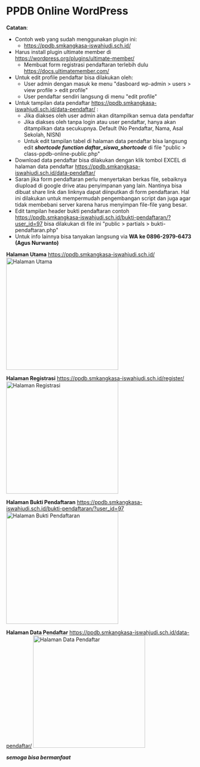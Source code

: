 # PPDB Online WordPress

**Catatan**:
- Contoh web yang sudah menggunakan plugin ini:
    * https://ppdb.smkangkasa-iswahjudi.sch.id/
- Harus install plugin ultimate member di https://wordpress.org/plugins/ultimate-member/
    * Membuat form registrasi pendaftaran terlebih dulu https://docs.ultimatemember.com/
- Untuk edit profile pendaftar bisa dilakukan oleh: 
    * User admin dengan masuk ke menu "dasboard wp-admin > users > view profile > edit profile"
    * User pendaftar sendiri langsung di menu "edit profile"
- Untuk tampilan data pendaftar https://ppdb.smkangkasa-iswahjudi.sch.id/data-pendaftar/ :
    * Jika diakses oleh user admin akan ditampilkan semua data pendaftar
    * Jika diakses oleh tanpa login atau user pendaftar, hanya akan ditampilkan data secukupnya. Default (No Pendaftar, Nama, Asal Sekolah, NISN)
    * Untuk edit tampilan tabel di halaman data pendaftar bisa langsung edit ***shortcode function daftar_siswa_shortcode*** di file "public > class-ppdb-online-public.php"
- Download data pendaftar bisa dilakukan dengan klik tombol EXCEL di halaman data pendaftar https://ppdb.smkangkasa-iswahjudi.sch.id/data-pendaftar/
- Saran jika form pendaftaran perlu menyertakan berkas file, sebaiknya diupload di google drive atau penyimpanan yang lain. Nantinya bisa dibuat share link dan linknya dapat diinputkan di form pendaftaran. Hal ini dilakukan untuk mempermudah pengembangan script dan juga agar tidak membebani server karena harus menyimpan file-file yang besar.
- Edit tampilan header bukti pendaftaran contoh https://ppdb.smkangkasa-iswahjudi.sch.id/bukti-pendaftaran/?user_id=97 bisa dilakukan di file ini "public > partials > bukti-pendaftaran.php"
- Untuk info lainnya bisa tanyakan langsung via **WA ke 0896-2979-6473 (Agus Nurwanto)**

**Halaman Utama** https://ppdb.smkangkasa-iswahjudi.sch.id/
<img src="https://github.com/agusnurwanto/ppdb-online/blob/master/home_ppdb.png?raw=true" alt="Halaman Utama" width="300">

**Halaman Registrasi** https://ppdb.smkangkasa-iswahjudi.sch.id/register/
<img src="https://github.com/agusnurwanto/ppdb-online/blob/master/Register.png?raw=true" alt="Halaman Registrasi" width="300">

**Halaman Bukti Pendaftaran** https://ppdb.smkangkasa-iswahjudi.sch.id/bukti-pendaftaran/?user_id=97
<img src="https://github.com/agusnurwanto/ppdb-online/blob/master/Bukti_Pendaftaran.png?raw=true" alt="Halaman Bukti Pendaftaran" width="300">

**Halaman Data Pendaftar** https://ppdb.smkangkasa-iswahjudi.sch.id/data-pendaftar/
<img src="https://github.com/agusnurwanto/ppdb-online/blob/master/Data_Pendaftar.png?raw=true" alt="Halaman Data Pendaftar" width="300">


***semoga bisa bermanfaat***
